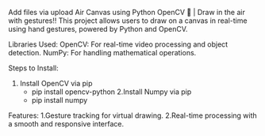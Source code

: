 Add files via upload
Air Canvas using Python OpenCV 🎨 | Draw in the air with gestures!!
This project allows users to draw on a canvas in real-time using hand gestures, powered by Python and OpenCV.

Libraries Used:
OpenCV: For real-time video processing and object detection.
NumPy: For handling mathematical operations.

Steps to Install:
1. Install OpenCV via pip
   - pip install opencv-python
2.Install Numpy via pip
   - pip install numpy

Features:
1.Gesture tracking for virtual drawing.
2.Real-time processing with a smooth and responsive interface.
